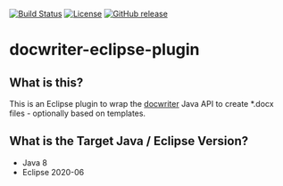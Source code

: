 [![Build Status](https://travis-ci.com/ingomohr/docwriter-eclipse-plugin.svg?branch=master)](https://travis-ci.com/ingomohr/docwriter-eclipse-plugin)
[![License](https://img.shields.io/badge/License-Apache%202.0-yellow.svg)](https://opensource.org/licenses/Apache-2.0)
[![GitHub release](https://img.shields.io/github/release/ingomohr/docwriter-eclipse-plugin.svg)](https://GitHub.com/ingomohr/docwriter-eclipse-plugin/releases/)

# docwriter-eclipse-plugin

## What is this?
This is an Eclipse plugin to wrap the [docwriter](https://github.com/ingomohr/docwriter) Java API to create *.docx files - optionally based on templates.

## What is the Target Java / Eclipse Version?
- Java 8
- Eclipse 2020-06

